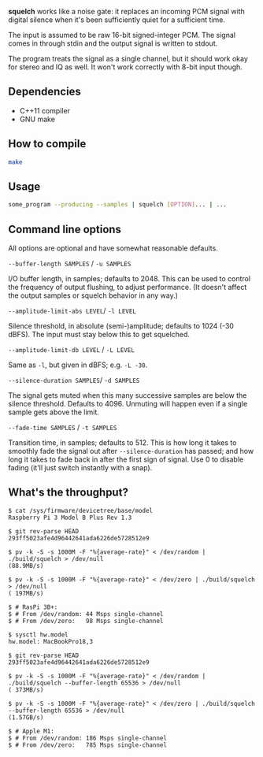 **squelch** works like a noise gate: it replaces an incoming PCM signal with
digital silence when it's been sufficiently quiet for a sufficient time.

The input is assumed to be raw 16-bit signed-integer PCM. The
signal comes in through stdin and the output signal is written to
stdout.

The program treats the signal as a single channel, but it should work okay
for stereo and IQ as well. It won't work correctly with 8-bit input though.

## Dependencies

* C++11 compiler
* GNU make

## How to compile

```sh
make
```

## Usage

```sh
some_program --producing --samples | squelch [OPTION]... | ...
```

## Command line options

All options are optional and have somewhat reasonable defaults.

`--buffer-length SAMPLES` / `-u SAMPLES`

I/O buffer length, in samples; defaults to 2048.
This can be used to control the frequency of output flushing, to adjust performance.
(It doesn't affect the output samples or squelch behavior in any way.)

`--amplitude-limit-abs LEVEL`/  `-l LEVEL`

Silence threshold, in absolute (semi-)amplitude; defaults to 1024 (-30 dBFS).
The input must stay below this to get squelched.

`--amplitude-limit-db LEVEL` /  `-L LEVEL`

Same as `-l`, but given in dBFS; e.g. `-L -30`.

`--silence-duration SAMPLES`/ `-d SAMPLES`

The signal gets muted when this many successive samples are below the silence threshold.
Defaults to 4096. Unmuting will happen even if a single sample gets above the limit.

`--fade-time SAMPLES` / `-t SAMPLES`

Transition time, in samples; defaults to 512.
This is how long it takes to smoothly fade the signal out after `--silence-duration` has passed;
and how long it takes to fade back in after the first sign of signal.
Use 0 to disable fading (it'll just switch instantly with a snap).

## What's the throughput?

```
$ cat /sys/firmware/devicetree/base/model
Raspberry Pi 3 Model B Plus Rev 1.3

$ git rev-parse HEAD
293ff5023afe4d96442641ada6226de5728512e9

$ pv -k -S -s 1000M -F "%{average-rate}" < /dev/random | ./build/squelch > /dev/null
(88.9MB/s)

$ pv -k -S -s 1000M -F "%{average-rate}" < /dev/zero | ./build/squelch > /dev/null
( 197MB/s)

$ # RasPi 3B+:
$ # From /dev/random: 44 Msps single-channel
$ # From /dev/zero:   98 Msps single-channel
```

```
$ sysctl hw.model
hw.model: MacBookPro18,3

$ git rev-parse HEAD
293ff5023afe4d96442641ada6226de5728512e9

$ pv -k -S -s 1000M -F "%{average-rate}" < /dev/random | ./build/squelch --buffer-length 65536 > /dev/null
( 373MB/s)

$ pv -k -S -s 1000M -F "%{average-rate}" < /dev/zero | ./build/squelch --buffer-length 65536 > /dev/null
(1.57GB/s)

$ # Apple M1:
$ # From /dev/random: 186 Msps single-channel
$ # From /dev/zero:   785 Msps single-channel
```
